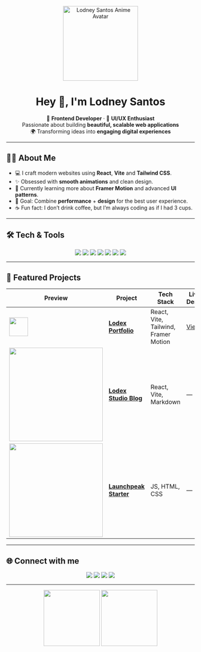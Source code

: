 <!-- Banner e Apresentação -->
<p align="center">
  <img src="https://lodexstudio.com/Lodney-Santos-anime.png" alt="Lodney Santos Anime Avatar" width="200" />
</p>

<h1 align="center">Hey 👋, I'm Lodney Santos</h1>

<p align="center">
  🚀 <b>Frontend Developer</b> · 🎨 <b>UI/UX Enthusiast</b> <br/>
  Passionate about building <b>beautiful, scalable web applications</b> <br/>
  🌍 Transforming ideas into <b>engaging digital experiences</b>
</p>

---

## 🧑‍💻 About Me

- 💻 I craft modern websites using **React**, **Vite** and **Tailwind CSS**.  
- ✨ Obsessed with **smooth animations** and clean design.  
- 🌱 Currently learning more about **Framer Motion** and advanced **UI patterns**.  
- 🎯 Goal: Combine **performance** + **design** for the best user experience.  
- ☕ Fun fact: I don’t drink coffee, but I’m always coding as if I had 3 cups.  

---

## 🛠️ Tech & Tools
<p align="center">
  <img src="https://img.shields.io/badge/HTML5-E34F26?style=for-the-badge&logo=html5&logoColor=white"/>
  <img src="https://img.shields.io/badge/CSS3-1572B6?style=for-the-badge&logo=css3&logoColor=white"/>
  <img src="https://img.shields.io/badge/JavaScript-F7DF1E?style=for-the-badge&logo=javascript&logoColor=black"/>
  <img src="https://img.shields.io/badge/React-20232A?style=for-the-badge&logo=react&logoColor=61DAFB"/>
  <img src="https://img.shields.io/badge/Vite-646CFF?style=for-the-badge&logo=vite&logoColor=white"/>
  <img src="https://img.shields.io/badge/Tailwind_CSS-38B2AC?style=for-the-badge&logo=tailwind-css&logoColor=white"/>
  <img src="https://img.shields.io/badge/Figma-F24E1E?style=for-the-badge&logo=figma&logoColor=white"/>
</p>

---

## 📌 Featured Projects

| Preview | Project | Tech Stack | Live Demo |
|---------|---------|-----------|-----------|
| <img src="https://lodexstudio.com/favicon.ico" width="50" height="50"/> | **[Lodex Portfolio](https://github.com/lodsa-ntos/lodex-portfolio)** | React, Vite, Tailwind, Framer Motion | [View](https://lodex-portfolio.vercel.app/) |
| <img src="https://lodexstudio.com/blog" width="250"/> | **[Lodex Studio Blog](https://github.com/lodsa-ntos/lodexstudio-blog)** | React, Vite, Markdown | — |
| <img src="https://lodexstudio.com/launchpeak" width="250"/> | **[Launchpeak Starter](https://github.com/lodsa-ntos/launchpeak-starter)** | JS, HTML, CSS | — |

---

## 🌐 Connect with me
<p align="center">
  <a href="https://linkedin.com/in/lodney-santos"><img src="https://img.shields.io/badge/LinkedIn-0A66C2?style=for-the-badge&logo=linkedin&logoColor=white"/></a>
  <a href="https://instagram.com/lodex.studio"><img src="https://img.shields.io/badge/Instagram-E4405F?style=for-the-badge&logo=instagram&logoColor=white"/></a>
  <a href="https://lodexstudio.com"><img src="https://img.shields.io/badge/Website-000000?style=for-the-badge&logo=About.me&logoColor=white"/></a>
  <a href="https://dribbble.com/lod93"><img src="https://img.shields.io/badge/Dribbble-EA4C89?style=for-the-badge&logo=dribbble&logoColor=white"/></a>
</p>

---

<p align="center">
  <img src="https://github-readme-stats.vercel.app/api?username=lodsa-ntos&show_icons=true&theme=tokyonight" height="150"/>
  <img src="https://github-readme-stats.vercel.app/api/top-langs/?username=lodsa-ntos&layout=compact&theme=tokyonight" height="150"/>
</p>
